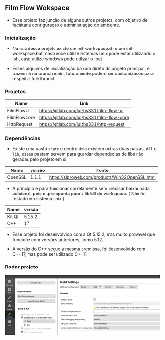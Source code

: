 
## Film Flow Wokspace

- Esse projeto faz junção de alguns outros projetos, com objetivo de facilitar a configuração e administração do ambiente.

### Inicialização 

- Na raiz desse projeto existe um init-workspace.sh e um init-workspace.bat, caso voce utilize sistemas unix pode estar utilizando o .sh, caso utilize windows pode utilizar o .bat

- Esses arquivos de inicialização baixam direto do projeto principal, e trazem já na branch main, futuramente podem ser customizados para respeitar fork/branch.

### Projetos

| Name | Link |
| ------ | ------ |
| FilmFlowUI | https://gitlab.com/luizhs331/film-flow-ui |
| FilmFlowCore | https://gitlab.com/luizhs331/film-flow-core |
| HttpRequest | https://gitlab.com/luizhs331/http-request |

### Dependências

- Existe uma pasta `share` e dentro dela existem outras duas pastas, `dll` e `lib`, essas pastam servem para guardar dependecias de libs não geradas pelo projeto em si.

| Name | versão | Fonte |
| ------ | ------ |  ------ |
| OpenSSL | 1.1.1 | https://slproweb.com/products/Win32OpenSSL.html |


- A principio e para funcionar corretamente sem precisar baixar nada adicional, pois o .pro aponta para a lib/dll do workspace. ( Não foi testado em sistema unix )

| Name | versão |
| ------ | ------ |
| Kit Qt | 5.15.2 |
| C++    | 17 |

- Esse projeto foi desenvolvido com a Qt 5.15.2, mas muito provável que funcione com versões anteriores, como 5.12...

- A versão do C++ segue a mesma premissa, foi desenvolvido com C++17, mas pode ser utilizado C++11 

### Rodar projeto

![Shadow Build](documentation/shadow-build.PNG)

